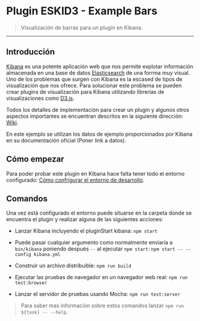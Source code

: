 # Plugin ESKID3 - Example Bars

> Visualización de barras para un plugin en Kibana.

---

## Introducción

[Kibana](https://www.elastic.co/products/kibana) es una potente aplicación web que nos permite explotar información almacenada en una base de datos [Elasticsearch](https://www.elastic.co/webinars/getting-started-elasticsearch?elektra=home&storm=banner) de una forrma muy visual. Uno de los problemas que surgen con Kibana es la escased de tipos de visualización que nos ofrece. Para solucionar este problema se pueden crear plugins de visualización para Kibana utilizando librerías de visualizaciones como [D3.js](https://d3js.org/). 

Todos los detalles de implementación para crear un plugin y algunos otros aspectos importantes se encuentran descritos en la siguiente dirección: [Wiki](https://github.com/tomas-teston/plugin-eskid3/wiki).

En este ejemplo se utilizan los datos de ejemplo proporcionados por Kibana en su documentación oficial (Poner link a datos). 

## Cómo empezar

Para poder probar este plugin en Kibana hace falta tener todo el entorno configurado: [Cómo confrigurar el entorno de desarrollo](https://github.com/tomas-teston/plugin-eskid3/wiki/Entorno-de-desarrollo).


## Comandos

Una vez está configurado el entorno puede situarse en la carpeta donde se encuentra el plugin y realizar alguna de las siguientes acciones:

  - Lanzar Kibana incluyendo el pluginStart kibana: `npm start`

  - Puede pasar cualquier argumento como normalmente enviaría a `bin/kibana` poniendo después `--` al ejecutar `npm start`: `npm start -- --config kibana.yml`
  
  - Construir un archivo distribuible: `npm run build`

  - Ejecutar las pruebas de navegador en un navegador web real: `npm run test:browser`    

  - Lanzar el servidor de pruebas usando Mocha: `npm run test:server`

> Para saber mas información sobre estos comandos lanzar `npm run ${task} -- --help`.
